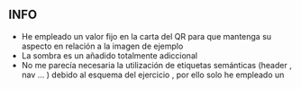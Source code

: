 ## INFO

- He empleado un valor fijo en la carta del QR para que mantenga su aspecto en relación a la imagen de ejemplo
- La sombra es un añadido totalmente adiccional
- No me parecía necesaria la utilización de etiquetas semánticas (header , nav ... ) debido al esquema del ejercicio , por ello solo he empleado un <div>

